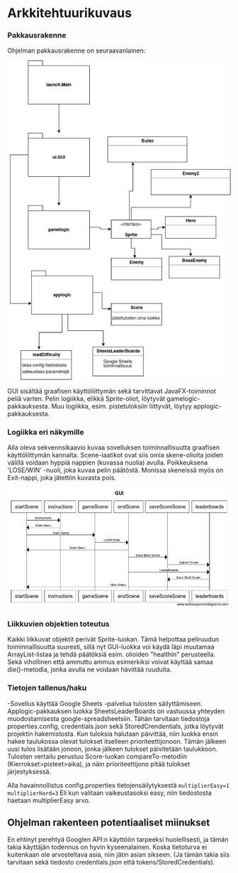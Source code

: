 # Arkkitehtuurikuvaus
### Pakkausrakenne 
<p>
Ohjelman pakkausrakenne on seuraavanlainen:
</p>
<img src="https://github.com/ArtKoski/ot-harjoitustyo/blob/master/Osteroids/dokumentaatio/kuvat/Draft.png">
<p>
GUI sisältää graafisen käyttöliittymän sekä tarvittavat JavaFX-toiminnot peliä
varten. Pelin logiikka, elikkä Sprite-oliot, löytyvät gamelogic-pakkauksesta. Muu logiikka, esim. pistetuloksiin liittyvät,
löytyy applogic-pakkauksesta.
</p>


### Logiikka eri näkymille
<p>
Alla oleva sekvennsikaavio kuvaa sovelluksen toiminnallisuutta graafisen käyttöliittymän kannalta.
Scene-laatikot ovat siis omia skene-olioita joiden välillä voidaan hyppiä nappien (kuvassa nuolia) avulla.
Poikkeuksena 'LOSE/WIN' -nuoli, joka kuvaa pelin päätöstä. Monissa skeneissä myös on Exit-nappi, joka jätettiin
kuvasta pois.
</p>
<img src="https://github.com/ArtKoski/ot-harjoitustyo/blob/master/Osteroids/dokumentaatio/kuvat/GUI.png">


### Liikkuvien objektien toteutus
<p>
Kaikki liikkuvat objektit perivät Sprite-luokan. Tämä helpottaa peliruudun toiminnallisuutta suuresti, sillä nyt GUI-luokka voi käydä
läpi muutamaa ArrayList<Sprite>-listaa ja tehdä päätöksiä esim. olioiden "healthin" perusteella. Sekä vihollinen että ammuttu ammus esimerkiksi
voivat käyttää samaa die()-metodia, jonka avulla ne voidaan hävittää ruudulta.
</p>

### Tietojen tallenus/haku
-Sovellus käyttää Google Sheets -palvelua tulosten säilyttämiseen. Applogic-pakkauksen luokka SheetsLeaderBoards on vastuussa yhteyden muodostamisesta
google-spreadsheetsiin. Tähän tarvitaan tiedostoja properties.config, credentials.json sekä StoredCrendentials, jotka löytyvät projektin hakemistosta.  Kun tuloksia halutaan päivittää, niin 
luokka ensin hakee taulukossa olevat tulokset itselleen prioriteettijonoon. Tämän jälkeen uusi tulos lisätään jonoon, jonka jälkeen tulokset päivitetään taulukkoon. Tulosten
vertailu perustuu Score-luokan compareTo-metodiin (Kierrokset>pisteet>aika), ja näin prioriteettijono pitää tulokset järjestyksessä. 

Alla havainnollistus config.properties tietojensäilytyksestä 
``
multiplierEasy=1  	
multiplierHard=3
``
Eli kun valitaan vaikeustasoksi easy, niin tiedostosta haetaan multiplierEasy arvo.

## Ohjelman rakenteen potentiaaliset miinukset
<p
GUI-luokka sisältää jonkin verran loogisia operaatioita, jotka voitaisiin hoitaa muualla.
AnimationTimer-lohko on suuri, joka johti minut kyseenalaistamaan toteutustani.
Tietojen tallennus sekä haku Sheets-taulusta on raskaasti toteutettu. Toisaalta maksimikoko taulukon alkioille on vain 5.
loadDifficulty-luokan tiedostonluku ja arvojen palautus GUI:lle ei ollut ihan optimaalinen.

En ehtinyt perehtyä Googlen API:n käyttöön tarpeeksi huolellisesti, ja tämän takia käyttäjän todennus on hyvin kyseenalainen. Koska tietoturva ei kuitenkaan ole arvosteltava asia, niin 
jätin asian sikseen. (Ja tämän takia siis tarvitaan sekä tiedosto credentials.json että tokens/StoredCredentials).
</p>

